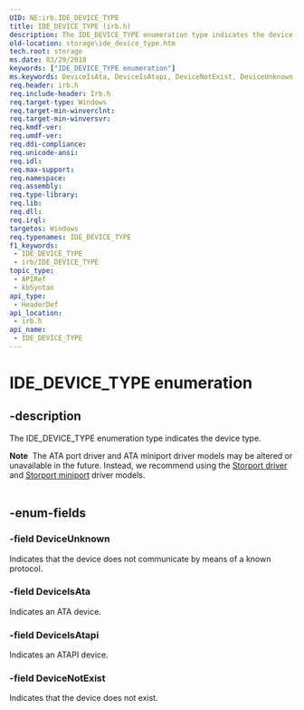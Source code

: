 ```yaml
---
UID: NE:irb.IDE_DEVICE_TYPE
title: IDE_DEVICE_TYPE (irb.h)
description: The IDE_DEVICE_TYPE enumeration type indicates the device type.Note  The ATA port driver and ATA miniport driver models may be altered or unavailable in the future.
old-location: storage\ide_device_type.htm
tech.root: storage
ms.date: 03/29/2018
keywords: ["IDE_DEVICE_TYPE enumeration"]
ms.keywords: DeviceIsAta, DeviceIsAtapi, DeviceNotExist, DeviceUnknown, IDE_DEVICE_TYPE, IDE_DEVICE_TYPE enumeration [Storage Devices], irb/DeviceIsAta, irb/DeviceIsAtapi, irb/DeviceNotExist, irb/DeviceUnknown, irb/IDE_DEVICE_TYPE, storage.ide_device_type, structs-ATA_ebe5b232-fdb1-4be8-ada6-54e2dc3d09a8.xml
req.header: irb.h
req.include-header: Irb.h
req.target-type: Windows
req.target-min-winverclnt: 
req.target-min-winversvr: 
req.kmdf-ver: 
req.umdf-ver: 
req.ddi-compliance: 
req.unicode-ansi: 
req.idl: 
req.max-support: 
req.namespace: 
req.assembly: 
req.type-library: 
req.lib: 
req.dll: 
req.irql: 
targetos: Windows
req.typenames: IDE_DEVICE_TYPE
f1_keywords:
 - IDE_DEVICE_TYPE
 - irb/IDE_DEVICE_TYPE
topic_type:
 - APIRef
 - kbSyntax
api_type:
 - HeaderDef
api_location:
 - irb.h
api_name:
 - IDE_DEVICE_TYPE
---
```


# IDE_DEVICE_TYPE enumeration


## -description

The IDE_DEVICE_TYPE enumeration type indicates the device type.
<div class="alert"><b>Note</b>  The ATA port driver and ATA miniport driver models may be altered or unavailable in the future. Instead, we recommend using the <a href="/windows-hardware/drivers/storage/storport-driver">Storport driver</a> and <a href="/windows-hardware/drivers/storage/storport-miniport-drivers">Storport miniport</a> driver models.</div><div> </div>

## -enum-fields

### -field DeviceUnknown

Indicates that the device does not communicate by means of a known protocol.

### -field DeviceIsAta

Indicates an ATA device.

### -field DeviceIsAtapi

Indicates an ATAPI device.

### -field DeviceNotExist

Indicates that the device does not exist.

